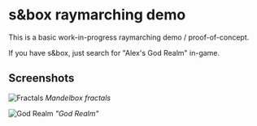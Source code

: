 # s&box raymarching demo

This is a basic work-in-progress raymarching demo / proof-of-concept.

If you have s&box, just search for "Alex's God Realm" in-game.

## Screenshots

![Fractals](https://cdn.discordapp.com/attachments/862478456566972446/872495656663679036/unknown.png)
*Mandelbox fractals*

![God Realm](https://cdn.discordapp.com/attachments/862478456566972446/872614737744121916/unknown.png)
*"God Realm"*
